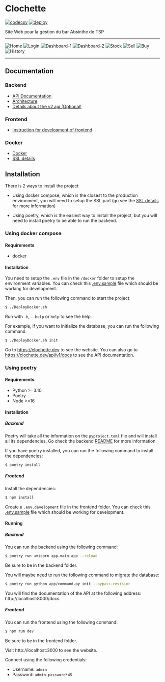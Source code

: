 # Clochette

[![codecov](https://codecov.io/github/Clochette-AbsINThe/clochette/branch/dev/graph/badge.svg?token=331WWE1Q9N)](https://codecov.io/github/Clochette-AbsINThe/clochette)
[![deploy](https://github.com/Clochette-AbsINThe/clochette/actions/workflows/release-on-push.yml/badge.svg)](https://github.com/Clochette-AbsINThe/clochette/actions/workflows/release-on-push.yml)

Site Web pour la gestion du bar Absinthe de TSP

---

![Home](frontend/docs/imgs/Home.png)
![Login](frontend/docs/imgs/Login.png)
![Dashboard-1](frontend/docs/imgs/Dashboard-1.png)
![Dashboard-2](frontend/docs/imgs/Dashboard-2.png)
![Stock](frontend/docs/imgs/Stock.png)
![Sell](frontend/docs/imgs/Sell.png)
![Buy](frontend/docs/imgs/Buy.png)
![History](frontend/docs/imgs/History.png)

---

## Documentation

### Backend

- [API Documentation](./backend/README.md)
- [Architecture](./backend/docs/architecture.md)
- [Details about the v2 api (Optional)](./backend/docs/details.md)

### Frontend

- [Instruction for development of frontend](./frontend/Readme.md)

### Docker

- [Docker](./docker/Readme.md)
- [SSL details](./docker/reverse-proxy/ssl/README.md)

## Installation

There is 2 ways to install the project:

- Using docker compose, which is the closest to the production environment, you will need to setup the SSL part (go see the [SSL details](./docker/reverse-proxy/ssl/README.md) for more information)

- Using poetry, which is the easiest way to install the project, but you will need to install poetry to be able to run the backend.

### Using docker compose

#### Requirements

- docker

#### Installation

You need to setup the `.env` file in the `/docker` folder to setup the environment variables. You can check this [.env.sample](./docker/.env.sample) file which should be working for development.

Then, you can run the following command to start the project:

```bash
$ ./DeployDocker.sh
```

Run with `-h`, `--help` or `help` to see the help.

For example, if you want to initialize the database, you can run the following command:

```bash
$ ./DeployDocker.sh init
```

Go to https://clochette.dev to see the website.
You can also go to https://clochette.dev/api/v1/docs to see the API documentation.

### Using poetry

#### Requirements

- Python >=3.10
- Poetry
- Node >=16

#### Installation

##### Backend

Poetry will take all the information on the `pyproject.toml` file and will install all its dependencies.
Go check the backend [README](./backend/README.md) for more information.

If you have poetry installed, you can run the following command to install the dependencies:

```bash
$ poetry install
```

##### Frontend

Install the dependencies:

```bash
$ npm install
```

Create a `.env.development` file in the frontend folder. You can check this [.env.sample](./frontend/.env.sample) file which should be working for development.

#### Running

##### Backend

You can run the backend using the following command:

```bash
$ poetry run uvicorn app.main:app --reload
```

Be sure to be in the backend folder.

You will maybe need to run the following command to migrate the database:

```bash
$ poetry run python app/command.py init --bypass-revision
```

You will find the documentation of the API at the following address: http://localhost:8000/docs

##### Frontend

You can run the frontend using the following command:

```bash
$ npm run dev
```

Be sure to be in the frontend folder.

Visit http://localhost:3000 to see the website.

Connect using the following credentials:

- Username: `admin`
- Password: `admin-password*45`
